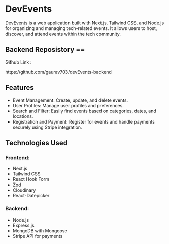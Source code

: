 <!DOCTYPE html>
<html lang="en">
<head>
    <meta charset="UTF-8">
    <meta name="viewport" content="width=device-width, initial-scale=1.0">
</head>
<body>
    <h1>DevEvents</h1>
    <p>DevEvents is a web application built with Next.js, Tailwind CSS, and Node.js for organizing and managing tech-related events. It allows users to host, discover, and attend events within the tech community.</p>
    <div>
        <h2>Backend Reposistory ==</h2> 
        <p>Github Link : </p> <a>https://github.com/gaurav703/devEvents-backend</a>
    </div>
 <div class="features">
        <h2>Features</h2>
        <ul>
            <li>Event Management: Create, update, and delete events.</li>
            <li>User Profiles: Manage user profiles and preferences.</li>
            <li>Search and Filter: Easily find events based on categories, dates, and locations.</li>
            <li>Registration and Payment: Register for events and handle payments securely using Stripe integration.</li>
        </ul>
    </div>
 <div class="technologies">
        <h2>Technologies Used</h2>
        <h3>Frontend:</h3>
        <ul>
            <li>Next.js</li>
            <li>Tailwind CSS</li>
            <li>React Hook Form</li>
            <li>Zod</li>
            <li>Cloudinary</li>
            <li>React-Datepicker</li>
        </ul>

  <h3>Backend:</h3>
        <ul>
            <li>Node.js</li>
            <li>Express.js</li>
            <li>MongoDB with Mongoose</li>
            <li>Stripe API for payments</li>
        </ul>
    </div>
</body>
</html>
